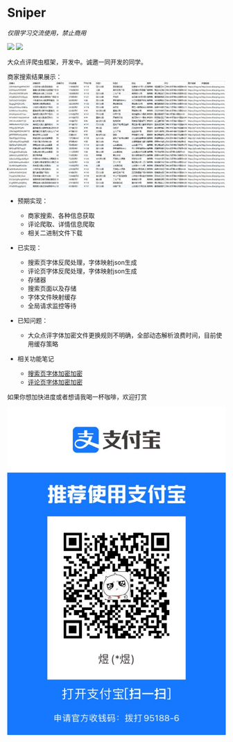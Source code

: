 # Sniper

*仅限学习交流使用，禁止商用*

[![](https://img.shields.io/badge/python-3-brightgreen.svg)](https://www.python.org/downloads/)
<a href="https://github.com/pnoker/iot-dc3/blob/master/LICENSE"><img src="https://img.shields.io/github/license/pnoker/iot-dc3.svg"></a>

大众点评爬虫框架，开发中。诚邀一同开发的同学。

商家搜索结果展示：
![](./imgs/base_info.jpg)

- 预期实现：
  - 商家搜索、各种信息获取
  - 评论爬取、详情信息爬取
  - 相关二进制文件下载
 
- 已实现：
  - 搜索页字体反爬处理，字体映射json生成
  - 评论页字体反爬处理，字体映射json生成
  - 存储器
  - 搜索页面以及存储
  - 字体文件映射缓存
  - 全局请求监控等待
  
- 已知问题：
  - 大众点评字体加密文件更换规则不明确，全部动态解析浪费时间，目前使用缓存策略
  
- 相关功能笔记
  - [搜索页字体加密加密](http://www.sniper97.cn/index.php/note/carwler/3694/)
  - [评论页字体加密加密](http://www.sniper97.cn/index.php/note/carwler/3707/)

如果你想加快进度或者想请我喝一杯咖啡，欢迎打赏

![](./imgs/zhifubao.jpg)